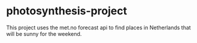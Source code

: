 # photosynthesis-project

This project uses the met.no forecast api to find places in Netherlands that will be sunny for the weekend.